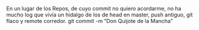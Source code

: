 En un lugar de los Repos,
de cuyo commit no quiero acordarme,
no ha mucho log que vivía
un hidalgo de los de head en master, push antiguo,
git flaco y remote corredor.
git commit -m “Don Quijote de la Mancha”